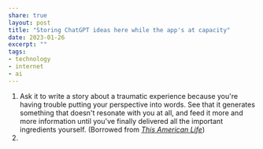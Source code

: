 ```yaml
---
share: true
layout: post
title: "Storing ChatGPT ideas here while the app's at capacity"
date: 2023-01-26
excerpt: ""
tags:
- technology
- internet
- ai
---
```

1. Ask it to write a story about a traumatic experience because you're having trouble putting your perspective into words. See that it generates something that doesn't resonate with you at all, and feed it more and more information until you've finally delivered all the important ingredients yourself. (Borrowed from _[This American Life](https://www.thisamericanlife.org/757/transcript)_)
2. 